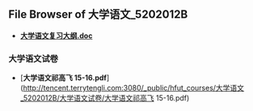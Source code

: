 ## File Browser of 大学语文_5202012B

- [**大学语文复习大纲.doc**](http://tencent.terrytengli.com:3080/_public/hfut_courses/大学语文_5202012B/大学语文复习大纲.doc)

### 大学语文试卷

- [**大学语文祁高飞 15-16.pdf**](http://tencent.terrytengli.com:3080/_public/hfut_courses/大学语文_5202012B/大学语文试卷/大学语文祁高飞 15-16.pdf)
